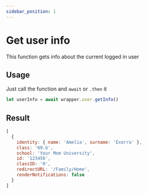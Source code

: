 ```yaml
---
sidebar_position: 1
---
```


# Get user info

This function gets info about the current logged in user

## Usage

Just call the function and `await` or `.then` it

```js
let userInfo = await wrapper.user.getInfo()
```

## Result

```js
[
  {
    identity: { name: 'Amelia', surname: 'Exerra' },
    class: '69.b',
    school: 'Your Mom University',
    id: '123456',
    classID: '0',
    redirectURL: '/Family/Home',
    renderNotifications: false
  }
]
```